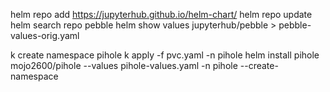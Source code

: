 helm repo add https://jupyterhub.github.io/helm-chart/
helm repo update
helm search repo pebble
helm show values jupyterhub/pebble > pebble-values-orig.yaml



k create namespace pihole
k apply -f pvc.yaml -n pihole
helm install pihole mojo2600/pihole --values pihole-values.yaml -n pihole --create-namespace
